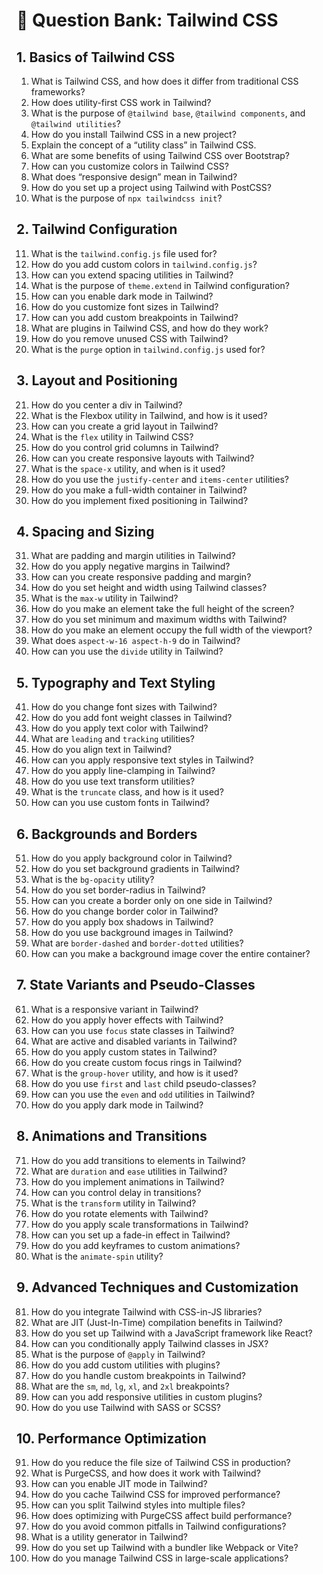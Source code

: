 # 📘 Question Bank: Tailwind CSS

## 1. Basics of Tailwind CSS
1. What is Tailwind CSS, and how does it differ from traditional CSS frameworks?
2. How does utility-first CSS work in Tailwind?
3. What is the purpose of `@tailwind base`, `@tailwind components`, and `@tailwind utilities`?
4. How do you install Tailwind CSS in a new project?
5. Explain the concept of a “utility class” in Tailwind CSS.
6. What are some benefits of using Tailwind CSS over Bootstrap?
7. How can you customize colors in Tailwind CSS?
8. What does “responsive design” mean in Tailwind?
9. How do you set up a project using Tailwind with PostCSS?
10. What is the purpose of `npx tailwindcss init`?

## 2. Tailwind Configuration
11. What is the `tailwind.config.js` file used for?
12. How do you add custom colors in `tailwind.config.js`?
13. How can you extend spacing utilities in Tailwind?
14. What is the purpose of `theme.extend` in Tailwind configuration?
15. How can you enable dark mode in Tailwind?
16. How do you customize font sizes in Tailwind?
17. How can you add custom breakpoints in Tailwind?
18. What are plugins in Tailwind CSS, and how do they work?
19. How do you remove unused CSS with Tailwind?
20. What is the `purge` option in `tailwind.config.js` used for?

## 3. Layout and Positioning
21. How do you center a div in Tailwind?
22. What is the Flexbox utility in Tailwind, and how is it used?
23. How can you create a grid layout in Tailwind?
24. What is the `flex` utility in Tailwind CSS?
25. How do you control grid columns in Tailwind?
26. How can you create responsive layouts with Tailwind?
27. What is the `space-x` utility, and when is it used?
28. How do you use the `justify-center` and `items-center` utilities?
29. How do you make a full-width container in Tailwind?
30. How do you implement fixed positioning in Tailwind?

## 4. Spacing and Sizing
31. What are padding and margin utilities in Tailwind?
32. How do you apply negative margins in Tailwind?
33. How can you create responsive padding and margin?
34. How do you set height and width using Tailwind classes?
35. What is the `max-w` utility in Tailwind?
36. How do you make an element take the full height of the screen?
37. How do you set minimum and maximum widths with Tailwind?
38. How do you make an element occupy the full width of the viewport?
39. What does `aspect-w-16 aspect-h-9` do in Tailwind?
40. How can you use the `divide` utility in Tailwind?

## 5. Typography and Text Styling
41. How do you change font sizes with Tailwind?
42. How do you add font weight classes in Tailwind?
43. How do you apply text color with Tailwind?
44. What are `leading` and `tracking` utilities?
45. How do you align text in Tailwind?
46. How can you apply responsive text styles in Tailwind?
47. How do you apply line-clamping in Tailwind?
48. How do you use text transform utilities?
49. What is the `truncate` class, and how is it used?
50. How can you use custom fonts in Tailwind?

## 6. Backgrounds and Borders
51. How do you apply background color in Tailwind?
52. How do you set background gradients in Tailwind?
53. What is the `bg-opacity` utility?
54. How do you set border-radius in Tailwind?
55. How can you create a border only on one side in Tailwind?
56. How do you change border color in Tailwind?
57. How do you apply box shadows in Tailwind?
58. How do you use background images in Tailwind?
59. What are `border-dashed` and `border-dotted` utilities?
60. How can you make a background image cover the entire container?

## 7. State Variants and Pseudo-Classes
61. What is a responsive variant in Tailwind?
62. How do you apply hover effects with Tailwind?
63. How can you use `focus` state classes in Tailwind?
64. What are active and disabled variants in Tailwind?
65. How do you apply custom states in Tailwind?
66. How do you create custom focus rings in Tailwind?
67. What is the `group-hover` utility, and how is it used?
68. How do you use `first` and `last` child pseudo-classes?
69. How can you use the `even` and `odd` utilities in Tailwind?
70. How do you apply dark mode in Tailwind?

## 8. Animations and Transitions
71. How do you add transitions to elements in Tailwind?
72. What are `duration` and `ease` utilities in Tailwind?
73. How do you implement animations in Tailwind?
74. How can you control delay in transitions?
75. What is the `transform` utility in Tailwind?
76. How do you rotate elements with Tailwind?
77. How do you apply scale transformations in Tailwind?
78. How can you set up a fade-in effect in Tailwind?
79. How do you add keyframes to custom animations?
80. What is the `animate-spin` utility?

## 9. Advanced Techniques and Customization
81. How do you integrate Tailwind with CSS-in-JS libraries?
82. What are JIT (Just-In-Time) compilation benefits in Tailwind?
83. How do you set up Tailwind with a JavaScript framework like React?
84. How can you conditionally apply Tailwind classes in JSX?
85. What is the purpose of `@apply` in Tailwind?
86. How do you add custom utilities with plugins?
87. How do you handle custom breakpoints in Tailwind?
88. What are the `sm`, `md`, `lg`, `xl`, and `2xl` breakpoints?
89. How can you add responsive utilities in custom plugins?
90. How do you use Tailwind with SASS or SCSS?

## 10. Performance Optimization
91. How do you reduce the file size of Tailwind CSS in production?
92. What is PurgeCSS, and how does it work with Tailwind?
93. How can you enable JIT mode in Tailwind?
94. How do you cache Tailwind CSS for improved performance?
95. How can you split Tailwind styles into multiple files?
96. How does optimizing with PurgeCSS affect build performance?
97. How do you avoid common pitfalls in Tailwind configurations?
98. What is a utility generator in Tailwind?
99. How do you set up Tailwind with a bundler like Webpack or Vite?
100. How do you manage Tailwind CSS in large-scale applications?

